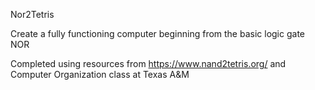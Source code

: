  Nor2Tetris

Create a fully functioning computer beginning from the basic logic gate NOR

Completed using resources from https://www.nand2tetris.org/ and Computer Organization class at Texas A&M
